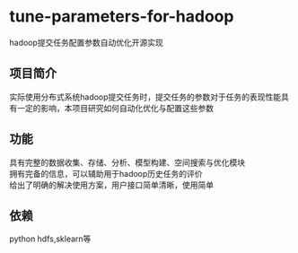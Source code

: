 # tune-parameters-for-hadoop
hadoop提交任务配置参数自动优化开源实现


## 项目简介 <br>
实际使用分布式系统hadoop提交任务时，提交任务的参数对于任务的表现性能具有一定的影响，本项目研究如何自动化优化与配置这些参数<br>
## 功能<br>
具有完整的数据收集、存储、分析、模型构建、空间搜索与优化模块<br>
拥有完备的信息，可以辅助用于hadoop历史任务的评价<br>
给出了明确的解决使用方案，用户接口简单清晰，使用简单<br>
## 依赖<br>
python hdfs,sklearn等
